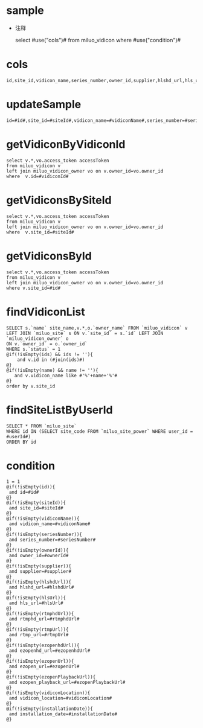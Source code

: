 
sample
===
* 注释

	select #use("cols")# from miluo_vidicon  where  #use("condition")#

cols
===
	id,site_id,vidicon_name,series_number,owner_id,supplier,hlshd_url,hls_url,rtmphd_url,rtmp_url,ezopenhd_url,ezopen_url,ezopen_playback_url,vidicon_location,installation_date

updateSample
===
	
	id=#id#,site_id=#siteId#,vidicon_name=#vidiconName#,series_number=#seriesNumber#,owner_id=#ownerId#,supplier=#supplier#,hlshd_url=#hlshdUrl#,hls_url=#hlsUrl#,rtmphd_url=#rtmphdUrl#,rtmp_url=#rtmpUrl#,ezopenhd_url=#ezopenhdUrl#,ezopen_url=#ezopenUrl#,ezopen_playback_url=#ezopenPlaybackUrl#,vidicon_location=#vidiconLocation#,installation_date=#installationDate#

getVidiconByVidiconId
===
	select v.*,vo.access_token accessToken
	from miluo_vidicon v 
	left join miluo_vidicon_owner vo on v.owner_id=vo.owner_id
	where  v.id=#vidiconId#

getVidiconsBySiteId
===
	select v.*,vo.access_token accessToken
	from miluo_vidicon v
	left join miluo_vidicon_owner vo on v.owner_id=vo.owner_id
	where  v.site_id=#siteId#
	
	
getVidiconsById
===
	select v.*,vo.access_token accessToken
	from miluo_vidicon v
	left join miluo_vidicon_owner vo on v.owner_id=vo.owner_id
	where v.site_id=#id#	

findVidiconList
===
    SELECT s.`name` site_name,v.*,o.`owner_name` FROM `miluo_vidicon` v LEFT JOIN `miluo_site` s ON v.`site_id` = s.`id` LEFT JOIN `miluo_vidicon_owner` o 
    ON v.`owner_id` = o.`owner_id`
    WHERE s.`status` = 1
    @if(!isEmpty(ids) && ids != ''){
        and v.id in (#join(ids)#)
    @}
    @if(!isEmpty(name) && name != ''){
       and v.vidicon_name like #'%'+name+'%'#
    @}
    order by v.site_id
    
findSiteListByUserId    
===
    SELECT * FROM `miluo_site` 
    WHERE id IN (SELECT site_code FROM `miluo_site_power` WHERE user_id = #userId#)
    ORDER BY id
    
condition
===

	1 = 1  
	@if(!isEmpty(id)){
	 and id=#id#
	@}
	@if(!isEmpty(siteId)){
	 and site_id=#siteId#
	@}
	@if(!isEmpty(vidiconName)){
	 and vidicon_name=#vidiconName#
	@}
	@if(!isEmpty(seriesNumber)){
	 and series_number=#seriesNumber#
	@}
	@if(!isEmpty(ownerId)){
	 and owner_id=#ownerId#
	@}
	@if(!isEmpty(supplier)){
	 and supplier=#supplier#
	@}
	@if(!isEmpty(hlshdUrl)){
	 and hlshd_url=#hlshdUrl#
	@}
	@if(!isEmpty(hlsUrl)){
	 and hls_url=#hlsUrl#
	@}
	@if(!isEmpty(rtmphdUrl)){
	 and rtmphd_url=#rtmphdUrl#
	@}
	@if(!isEmpty(rtmpUrl)){
	 and rtmp_url=#rtmpUrl#
	@}
	@if(!isEmpty(ezopenhdUrl)){
	 and ezopenhd_url=#ezopenhdUrl#
	@}
	@if(!isEmpty(ezopenUrl)){
	 and ezopen_url=#ezopenUrl#
	@}
	@if(!isEmpty(ezopenPlaybackUrl)){
	 and ezopen_playback_url=#ezopenPlaybackUrl#
	@}
	@if(!isEmpty(vidiconLocation)){
	 and vidicon_location=#vidiconLocation#
	@}
	@if(!isEmpty(installationDate)){
	 and installation_date=#installationDate#
	@}
	
	